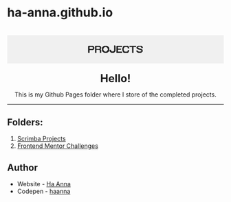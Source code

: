 # ha-anna.github.io

<br>
<div align="center">
<img src="./README_header.png" alt="Projects">

<br>

<br>
<b style="font-size: 25px">Hello!</b>

This is my Github Pages folder where I store of the completed projects.

</div>

---

## Folders:

1. [Scrimba Projects](https://github.com/ha-anna/ha-anna.github.io/tree/main/Scrimba_Projects)
2. [Frontend Mentor Challenges](https://github.com/ha-anna/ha-anna.github.io/tree/main/FrontEndMentorChallenges)

## Author

- Website - [Ha Anna](https://haanna.com)
- Codepen - [haanna](https://codepen.io/haanna)

